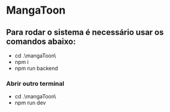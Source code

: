 # MangaToon

## Para rodar o sistema é necessário usar os comandos abaixo:

* cd .\mangaToon\ 
* npm i
* npm run backend
### Abrir outro terminal
* cd .\mangaToon\ 
* npm run dev

